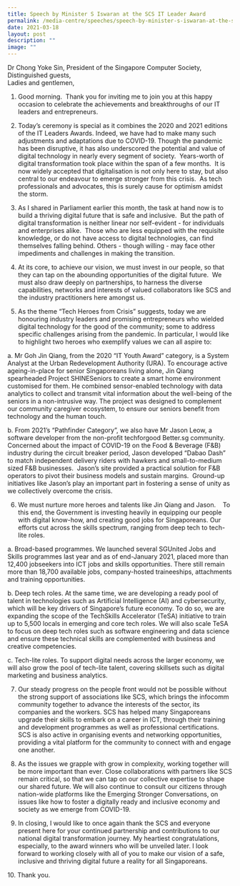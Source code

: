 ```yaml
---
title: Speech by Minister S Iswaran at the SCS IT Leader Award
permalink: /media-centre/speeches/speech-by-minister-s-iswaran-at-the-scs-it-leader-award/
date: 2021-03-18
layout: post
description: ""
image: ""
---
```

Dr Chong Yoke Sin, President of the Singapore Computer Society,   
Distinguished guests,  
Ladies and gentlemen,  
  
1. Good morning.  Thank you for inviting me to join you at this happy occasion to celebrate the achievements and breakthroughs of our IT leaders and entrepreneurs.  
 
2. Today’s ceremony is special as it combines the 2020 and 2021 editions of the IT Leaders Awards. Indeed, we have had to make many such adjustments and adaptations due to COVID-19. Though the pandemic has been disruptive, it has also underscored the potential and value of digital technology in nearly every segment of society.  Years-worth of digital transformation took place within the span of a few months.  It is now widely accepted that digitalisation is not only here to stay, but also central to our endeavour to emerge stronger from this crisis.  As tech professionals and advocates, this is surely cause for optimism amidst the storm. 
 
3. As I shared in Parliament earlier this month, the task at hand now is to build a thriving digital future that is safe and inclusive.  But the path of digital transformation is neither linear nor self-evident - for individuals and enterprises alike.  Those who are less equipped with the requisite knowledge, or do not have access to digital technologies, can find themselves falling behind. Others - though willing - may face other impediments and challenges in making the transition. 
 
4. At its core, to achieve our vision, we must invest in our people, so that they can tap on the abounding opportunities of the digital future.  We must also draw deeply on partnerships, to harness the diverse capabilities, networks and interests of valued collaborators like SCS and the industry practitioners here amongst us.  
  
5. As the theme “Tech Heroes from Crisis” suggests, today we are honouring industry leaders and promising entrepreneurs who wielded digital technology for the good of the community; some to address specific challenges arising from the pandemic. In particular, I would like to highlight two heroes who exemplify values we can all aspire to:  
  
a. Mr Goh Jin Qiang, from the 2020 “IT Youth Award” category, is a System Analyst at the Urban Redevelopment Authority (URA). To encourage active ageing-in-place for senior Singaporeans living alone, Jin Qiang spearheaded Project SHINESeniors to create a smart home environment customised for them. He combined sensor-enabled technology with data analytics to collect and transmit vital information about the well-being of the seniors in a non-intrusive way. The project was designed to complement our community caregiver ecosystem, to ensure our seniors benefit from technology and the human touch. 

b. From 2021’s “Pathfinder Category”, we also have Mr Jason Leow, a software developer from the non-profit techforgood Better.sg community. Concerned about the impact of COVID-19 on the Food & Beverage (F&B) industry during the circuit breaker period, Jason developed “Dabao Dash” to match independent delivery riders with hawkers and small-to-medium sized F&B businesses.  Jason’s site provided a practical solution for F&B operators to pivot their business models and sustain margins.  Ground-up initiatives like Jason’s play an important part in fostering a sense of unity as we collectively overcome the crisis.  
  
6. We must nurture more heroes and talents like Jin Qiang and Jason.    To this end, the Government is investing heavily in equipping our people with digital know-how, and creating good jobs for Singaporeans. Our efforts cut across the skills spectrum, ranging from deep tech to tech-lite roles.  
  
a. Broad-based programmes. We launched several SGUnited Jobs and Skills programmes last year and as of end-January 2021, placed more than 12,400 jobseekers into ICT jobs and skills opportunities. There still remain more than 18,700 available jobs, company-hosted traineeships, attachments and training opportunities. 

b. Deep tech roles. At the same time, we are developing a ready pool of talent in technologies such as Artificial Intelligence (AI) and cybersecurity, which will be key drivers of Singapore’s future economy. To do so, we are expanding the scope of the TechSkills Accelerator (TeSA) initiative to train up to 5,500 locals in emerging and core tech roles. We will also scale TeSA to focus on deep tech roles such as software engineering and data science and ensure these technical skills are complemented with business and creative competencies.  
  
c. Tech-lite roles. To support digital needs across the larger economy, we will also grow the pool of tech-lite talent, covering skillsets such as digital marketing and business analytics.  
  
7. Our steady progress on the people front would not be possible without the strong support of associations like SCS, which brings the infocomm community together to advance the interests of the sector, its companies and the workers. SCS has helped many Singaporeans upgrade their skills to embark on a career in ICT, through their training and development programmes as well as professional certifications. SCS is also active in organising events and networking opportunities, providing a vital platform for the community to connect with and engage one another.  
 
8. As the issues we grapple with grow in complexity, working together will be more important than ever. Close collaborations with partners like SCS remain critical, so that we can tap on our collective expertise to shape our shared future. We will also continue to consult our citizens through nation-wide platforms like the Emerging Stronger Conversations, on issues like how to foster a digitally ready and inclusive economy and society as we emerge from COVID-19. 

9. In closing, I would like to once again thank the SCS and everyone present here for your continued partnership and contributions to our national digital transformation journey. My heartiest congratulations, especially, to the award winners who will be unveiled later. I look forward to working closely with all of you to make our vision of a safe, inclusive and thriving digital future a reality for all Singaporeans.  
  
10\. Thank you.